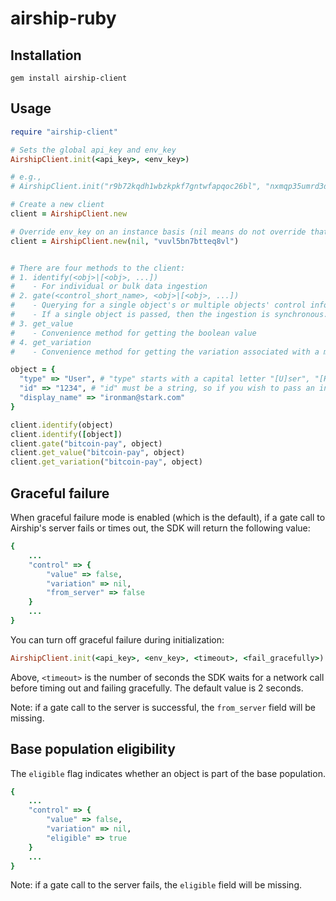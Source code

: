 # airship-ruby

## Installation
`gem install airship-client`


## Usage
```ruby
require "airship-client"

# Sets the global api_key and env_key
AirshipClient.init(<api_key>, <env_key>)

# e.g.,
# AirshipClient.init("r9b72kqdh1wbzkpkf7gntwfapqoc26bl", "nxmqp35umrd3djth")

# Create a new client
client = AirshipClient.new

# Override env_key on an instance basis (nil means do not override that particular param, in this case the api_key)
client = AirshipClient.new(nil, "vuvl5bn7btteq8vl")


# There are four methods to the client:
# 1. identify(<obj>|[<obj>, ...])
#    - For individual or bulk data ingestion
# 2. gate(<control_short_name>, <obj>|[<obj>, ...])
#    - Querying for a single object's or multiple objects' control information while ingesting at the same time
#    - If a single object is passed, then the ingestion is synchronous. When multiple objects are passed, the ingestion is asynchronous
# 3. get_value
#    - Convenience method for getting the boolean value
# 4. get_variation
#    - Convenience method for getting the variation associated with a multi-variate control/flag

object = {
  "type" => "User", # "type" starts with a capital letter "[U]ser", "[H]ome", "[C]ar"
  "id" => "1234", # "id" must be a string, so if you wish to pass an integer, simply convert via .to_s
  "display_name" => "ironman@stark.com"
}

client.identify(object)
client.identify([object])
client.gate("bitcoin-pay", object)
client.get_value("bitcoin-pay", object)
client.get_variation("bitcoin-pay", object)
```

## Graceful failure
When graceful failure mode is enabled (which is the default), if a gate call to Airship's server fails or times out, the SDK will return the following value:
```ruby
{
    ...
    "control" => {
        "value" => false,
        "variation" => nil,
        "from_server" => false
    }
    ...
}
```

You can turn off graceful failure during initialization:
```ruby
AirshipClient.init(<api_key>, <env_key>, <timeout>, <fail_gracefully>)
```

Above, `<timeout>` is the number of seconds the SDK waits for a network call before timing out and failing gracefully. The default value is 2 seconds.

Note: if a gate call to the server is successful, the `from_server` field will be missing.

## Base population eligibility
The `eligible` flag indicates whether an object is part of the base population.
```ruby
{
    ...
    "control" => {
        "value" => false,
        "variation" => nil,
        "eligible" => true
    }
    ...
}
```

Note: if a gate call to the server fails, the `eligible` field will be missing.
